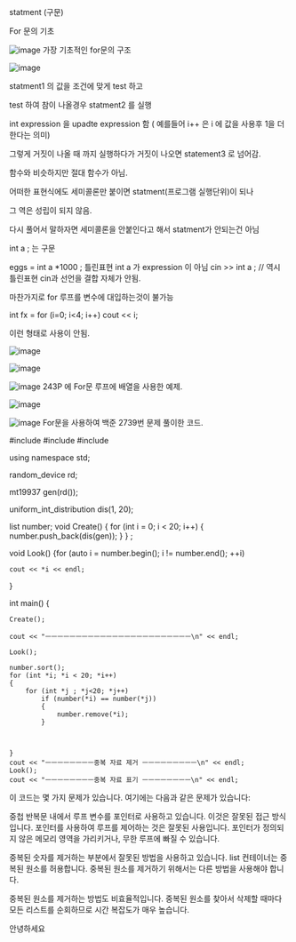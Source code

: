 statment (구문)

For 문의 기초 

![image](https://github.com/DawnRain1325/SGA_Study/assets/147826246/42b8aa12-8e39-4f50-9b5d-a6e9a62b50fa)
가장 기초적인 for문의 구조

![image](https://github.com/DawnRain1325/SGA_Study/assets/147826246/deca2231-795d-43b2-996e-a74dd6643e25)

statment1 의 값을 조건에 맞게 test 하고 

test 하여 참이 나올경우 statment2 를 실행

int expression 을 upadte expression 함 ( 예를들어 i++ 은 i 에 값을 사용후 1을 더한다는 의미)

그렇게 거짓이 나올 때 까지 실행하다가 거짓이 나오면 statement3 로 넘어감.

함수와 비슷하지만 절대 함수가 아님.


어떠한 표현식에도 세미콜론만 붙이면 statment(프로그램 실행단위)이 되나

그 역은 성립이 되지 않음.

다시 풀어서 말하자면 세미콜론을 안붙인다고 해서 statment가 안되는건 아님

int a ; 는 구문

eggs = int a *1000 ; 틀린표현 int a 가 expression 이 아님
cin >> int a ; // 역시 틀린표현 cin과 선언을 결합 자체가 안됨.

마찬가지로 for 루프를 변수에 대입하는것이 불가능

int fx = for (i=0; i<4; i++)
cout << i;

이런 형태로 사용이 안됨.


![image](https://github.com/DawnRain1325/SGA_Study/assets/147826246/01eb6ea6-18b2-44f9-84bc-0c1c3ab74661)

![image](https://github.com/DawnRain1325/SGA_Study/assets/147826246/60bc1785-0f59-4ba5-813d-ba1dce325d3d)


![image](https://github.com/DawnRain1325/SGA_Study/assets/147826246/bc1238f4-a68b-41da-9180-aaf7d975257d)
243P 에 For문 루프에 배열을 사용한 예제.


![image](https://github.com/DawnRain1325/SGA_Study/assets/147826246/fbc4ab83-235f-4415-b2fe-72e63a8c53e0)

![image](https://github.com/DawnRain1325/SGA_Study/assets/147826246/36986e40-7537-41ba-b6ee-6c516829aa37)
For문을 사용하여 백준 2739번 문제 풀이한 코드.




#include <iostream>
#include <list>
#include <random>

using namespace std;

random_device rd;

mt19937 gen(rd());

uniform_int_distribution<int> dis(1, 20);

list<int> number;
void Create() {
	for (int i = 0; i < 20; i++)
	{
		number.push_back(dis(gen));
	}
}
;

void Look() {for (auto i = number.begin(); i != number.end(); ++i)

	cout << *i << endl;
}

int main() {


	Create();

	cout << "ㅡㅡㅡㅡㅡㅡㅡㅡㅡㅡㅡㅡㅡㅡㅡㅡㅡㅡㅡㅡㅡㅡㅡㅡ\n" << endl;

	Look();

	number.sort();
	for (int *i; *i < 20; *i++)
	{
		for (int *j ; *j<20; *j++)
			if (number(*i) == number(*j))
			{
				number.remove(*i);
			}



	}
	cout << "ㅡㅡㅡㅡㅡㅡㅡㅡ중복 자료 제거 ㅡㅡㅡㅡㅡㅡㅡㅡㅡ\n" << endl;
	Look();
	cout << "ㅡㅡㅡㅡㅡㅡㅡㅡ중복 자료 표기 ㅡㅡㅡㅡㅡㅡㅡㅡ\n" << endl;


이 코드는 몇 가지 문제가 있습니다. 여기에는 다음과 같은 문제가 있습니다:

중첩 반복문 내에서 루프 변수를 포인터로 사용하고 있습니다. 이것은 잘못된 접근 방식입니다. 포인터를 사용하여 루프를 제어하는 것은 잘못된 사용입니다. 포인터가 정의되지 않은 메모리 영역을 가리키거나, 무한 루프에 빠질 수 있습니다.

중복된 숫자를 제거하는 부분에서 잘못된 방법을 사용하고 있습니다. list 컨테이너는 중복된 원소를 허용합니다. 중복된 원소를 제거하기 위해서는 다른 방법을 사용해야 합니다.

중복된 원소를 제거하는 방법도 비효율적입니다. 중복된 원소를 찾아서 삭제할 때마다 모든 리스트를 순회하므로 시간 복잡도가 매우 높습니다.

안녕하세요
